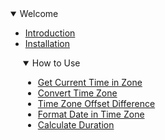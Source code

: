 <details open>
<summary>Welcome</summary>

- [Introduction](./home.md)
- [Installation](./guide/installation.md)

</details>

<details  open style="margin-left: 20px">
<summary>How to Use</summary>

- [Get Current Time in Zone](./guide/getCurrentTimeInZone.md)
- [Convert Time Zone](./guide/convertTimeZone.md)
- [Time Zone Offset Difference](./guide/getTimeZoneOffsetDifference.md)
- [Format Date in Time Zone](./guide/formatDateInTimeZone.md)
- [Calculate Duration](./guide/calculateDuration.md)

</details>

